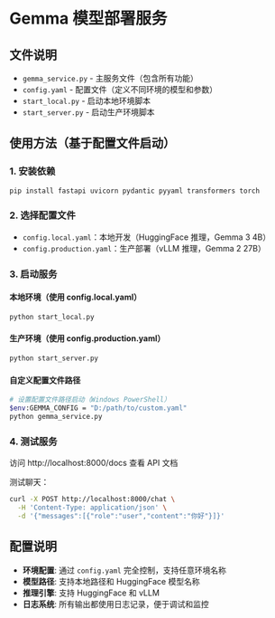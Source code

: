 # Gemma 模型部署服务

## 文件说明

- `gemma_service.py` - 主服务文件（包含所有功能）
- `config.yaml` - 配置文件（定义不同环境的模型和参数）
- `start_local.py` - 启动本地环境脚本
- `start_server.py` - 启动生产环境脚本

## 使用方法（基于配置文件启动）

### 1. 安装依赖
```bash
pip install fastapi uvicorn pydantic pyyaml transformers torch
```

### 2. 选择配置文件
- `config.local.yaml`：本地开发（HuggingFace 推理，Gemma 3 4B）
- `config.production.yaml`：生产部署（vLLM 推理，Gemma 2 27B）

### 3. 启动服务

#### 本地环境（使用 config.local.yaml）
```bash
python start_local.py
```

#### 生产环境（使用 config.production.yaml）
```bash
python start_server.py
```

#### 自定义配置文件路径
```bash
# 设置配置文件路径启动（Windows PowerShell）
$env:GEMMA_CONFIG = "D:/path/to/custom.yaml"
python gemma_service.py
```

### 4. 测试服务

访问 http://localhost:8000/docs 查看 API 文档

测试聊天：
```bash
curl -X POST http://localhost:8000/chat \
  -H 'Content-Type: application/json' \
  -d '{"messages":[{"role":"user","content":"你好"}]}'
```

## 配置说明

- **环境配置**: 通过 `config.yaml` 完全控制，支持任意环境名称
- **模型路径**: 支持本地路径和 HuggingFace 模型名称
- **推理引擎**: 支持 HuggingFace 和 vLLM
- **日志系统**: 所有输出都使用日志记录，便于调试和监控
